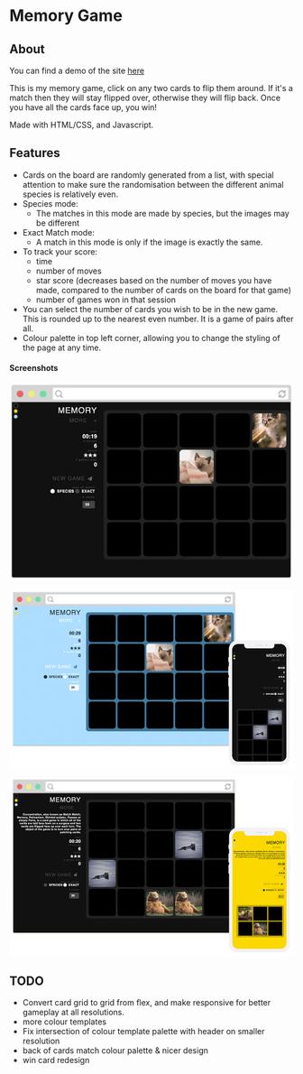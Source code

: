 # Memory Game

## About

You can find a demo of the site [here](https://lucyod10.github.io/Memory-Game/)

This is my memory game, click on any two cards to flip them around. If it's a match then they will stay flipped over, otherwise they will flip back. Once you have all the cards face up, you win!

Made with HTML/CSS, and Javascript.

## Features

- Cards on the board are randomly generated from a list, with special attention to make sure the randomisation between the different animal species is relatively even.
- Species mode:
	- The matches in this mode are made by species, but the images may be different
- Exact Match mode:
	- A match in this mode is only if the image is exactly the same.
- To track your score:
	- time
	- number of moves
	- star score (decreases based on the number of moves you have made, compared to the number of cards on the board for that game)
	- number of games won in that session
- You can select the number of cards you wish to be in the new game. This is rounded up to the nearest even number. It is a game of pairs after all.
- Colour palette in top left corner, allowing you to change the styling of the page at any time.

#### Screenshots

![Screenshot 1](images/screenshot_03.png)

![Screenshot 2](images/screenshot_combined_02.png)

![Screenshot 3](images/screenshot_combined_03.png)

## TODO

- Convert card grid to grid from flex, and make responsive for better gameplay at all resolutions.
- more colour templates
- Fix intersection of colour template palette with header on smaller resolution
- back of cards match colour palette & nicer design
- win card redesign
